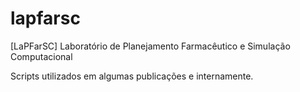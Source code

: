 # lapfarsc
[LaPFarSC]
Laboratório de Planejamento Farmacêutico e Simulação Computacional

Scripts utilizados em algumas publicações e internamente.
